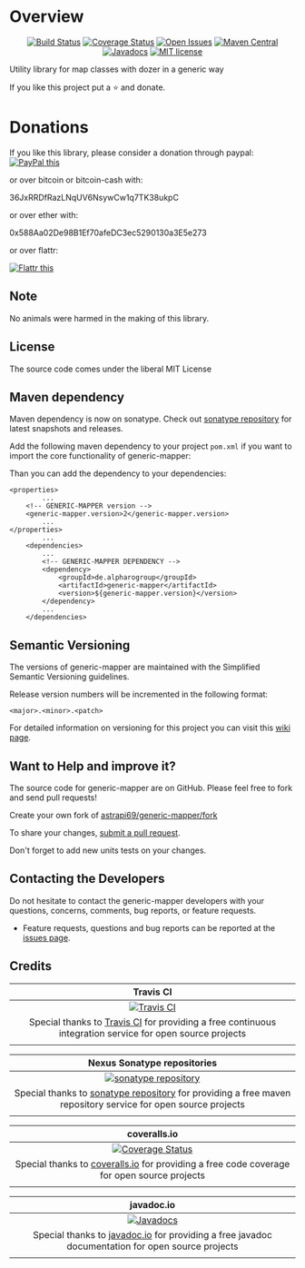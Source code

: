 # Overview

<div align="center">

[![Build Status](https://travis-ci.org/astrapi69/generic-mapper.svg?branch=develop)](https://travis-ci.org/astrapi69/generic-mapper) 
[![Coverage Status](https://coveralls.io/repos/github/astrapi69/generic-mapper/badge.svg?branch=develop)](https://coveralls.io/github/astrapi69/generic-mapper?branch=develop) 
[![Open Issues](https://img.shields.io/github/issues/astrapi69/generic-mapper.svg?style=flat)](https://github.com/astrapi69/generic-mapper/issues) 
[![Maven Central](https://maven-badges.herokuapp.com/maven-central/de.alpharogroup/generic-mapper/badge.svg)](https://maven-badges.herokuapp.com/maven-central/de.alpharogroup/generic-mapper)
[![Javadocs](http://www.javadoc.io/badge/de.alpharogroup/generic-mapper.svg)](http://www.javadoc.io/doc/de.alpharogroup/generic-mapper)
[![MIT license](http://img.shields.io/badge/license-MIT-brightgreen.svg?style=flat)](http://opensource.org/licenses/MIT)

</div>

Utility library for map classes with dozer in a generic way

If you like this project put a ⭐ and donate.

# Donations

If you like this library, please consider a donation through paypal: <a href="https://www.paypal.com/cgi-bin/webscr?cmd=_s-xclick&hosted_button_id=MJ7V43GU2H386" target="_blank">
<img src="https://www.paypalobjects.com/en_US/GB/i/btn/btn_donateCC_LG.gif" alt="PayPal this" title="PayPal – The safer, easier way to pay online!" border="0" />
</a>

or over bitcoin or bitcoin-cash with:

36JxRRDfRazLNqUV6NsywCw1q7TK38ukpC

or over ether with:

0x588Aa02De98B1Ef70afeDC3ec5290130a3E5e273

or over flattr:
  
<a href="http://flattr.com/thing/4067696/astrapi69generic-mapper-on-GitHub" target="_blank">
<img src="http://api.flattr.com/button/flattr-badge-large.png" alt="Flattr this" title="Flattr this" border="0" />
</a>

## Note

No animals were harmed in the making of this library.

## License

The source code comes under the liberal MIT License

## Maven dependency

Maven dependency is now on sonatype.
Check out [sonatype repository](https://oss.sonatype.org/index.html#nexus-search;gav~de.alpharogroup~generic-mapper~~~) for latest snapshots and releases.

Add the following maven dependency to your project `pom.xml` if you want to import the core functionality of generic-mapper:

Than you can add the dependency to your dependencies:

	<properties>
			...
		<!-- GENERIC-MAPPER version -->
		<generic-mapper.version>2</generic-mapper.version>
			...
	</properties>
			...
		<dependencies>
			...
			<!-- GENERIC-MAPPER DEPENDENCY -->
			<dependency>
				<groupId>de.alpharogroup</groupId>
				<artifactId>generic-mapper</artifactId>
				<version>${generic-mapper.version}</version>
			</dependency>
			...
		</dependencies>

## Semantic Versioning

The versions of generic-mapper are maintained with the Simplified Semantic Versioning guidelines.

Release version numbers will be incremented in the following format:

`<major>.<minor>.<patch>`

For detailed information on versioning for this project you can visit this [wiki page](https://github.com/lightblueseas/mvn-parent-projects/wiki/Simplified-Semantic-Versioning).

## Want to Help and improve it? ###

The source code for generic-mapper are on GitHub. Please feel free to fork and send pull requests!

Create your own fork of [astrapi69/generic-mapper/fork](https://github.com/astrapi69/generic-mapper/fork)

To share your changes, [submit a pull request](https://github.com/astrapi69/generic-mapper/pull/new/develop).

Don't forget to add new units tests on your changes.

## Contacting the Developers

Do not hesitate to contact the generic-mapper developers with your questions, concerns, comments, bug reports, or feature requests.
- Feature requests, questions and bug reports can be reported at the [issues page](https://github.com/astrapi69/generic-mapper/issues).

## Credits

|**Travis CI**|
|     :---:      |
|[![Travis CI](https://travis-ci.com/images/logos/TravisCI-Full-Color.png)](https://coveralls.io/github/astrapi69/generic-mapper?branch=master)|
|Special thanks to [Travis CI](https://travis-ci.org) for providing a free continuous integration service for open source projects|
|     <img width=1000/>     |

|**Nexus Sonatype repositories**|
|     :---:      |
|[![sonatype repository](https://img.shields.io/nexus/r/https/oss.sonatype.org/de.alpharogroup/generic-mapper.svg?style=for-the-badge)](https://oss.sonatype.org/index.html#nexus-search;gav~de.alpharogroup~generic-mapper~~~)|
|Special thanks to [sonatype repository](https://www.sonatype.com) for providing a free maven repository service for open source projects|
|     <img width=1000/>     |

|**coveralls.io**|
|     :---:      |
|[![Coverage Status](https://coveralls.io/repos/github/astrapi69/generic-mapper/badge.svg?branch=develop)](https://coveralls.io/github/astrapi69/generic-mapper?branch=master)|
|Special thanks to [coveralls.io](https://coveralls.io) for providing a free code coverage for open source projects|
|     <img width=1000/>     |

|**javadoc.io**|
|     :---:      |
|[![Javadocs](http://www.javadoc.io/badge/de.alpharogroup/generic-mapper.svg)](http://www.javadoc.io/doc/de.alpharogroup/generic-mapper)|
|Special thanks to [javadoc.io](http://www.javadoc.io) for providing a free javadoc documentation for open source projects|
|     <img width=1000/>     |

